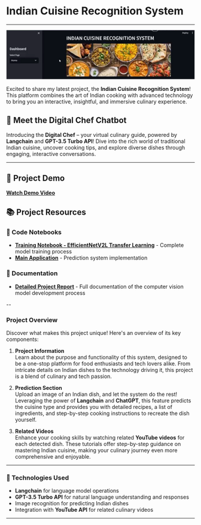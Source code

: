 # Indian Cuisine Recognition System
---
[![Project Screenshot](https://github.com/LearnCode801/Digital-Chef/blob/main/Indian%20Cuisine%20Recognition%20System%20Image.png)](https://www.linkedin.com/posts/muhammad-talha-806126234_indian-cuisine-recognition-system-a-culinary-activity-7150190049953832960-wJ25?utm_source=share&utm_medium=member_desktop)



Excited to share my latest project, the **Indian Cuisine Recognition System**! This platform combines the art of Indian cooking with advanced technology to bring you an interactive, insightful, and immersive culinary experience.

## 🌟 Meet the Digital Chef Chatbot
Introducing the **Digital Chef** – your virtual culinary guide, powered by **Langchain** and **GPT-3.5 Turbo API**! Dive into the rich world of traditional Indian cuisine, uncover cooking tips, and explore diverse dishes through engaging, interactive conversations.

---
## 🎥 Project Demo
**[Watch Demo Video](https://lnkd.in/p/dJPZti_G)**

## 📚 Project Resources

### 📓 Code Notebooks
- **[Training Notebook - EfficientNetV2L Transfer Learning](https://github.com/LearnCode801/Indian-Cuisine-Recognition-System/blob/main/efficientnetv2l-transferlearning-20-cusine.ipynb)** - Complete model training process
- **[Main Application](https://github.com/LearnCode801/Indian-Cuisine-Recognition-System/blob/main/main.py)** - Prediction system implementation

### 📄 Documentation
- **[Detailed Project Report](https://github.com/LearnCode801/Indian-Cuisine-Recognition-System/blob/main/Report.pdf)** - Full documentation of the computer vision model development process

--

### Project Overview
Discover what makes this project unique! Here's an overview of its key components:

1. **Project Information**  
   Learn about the purpose and functionality of this system, designed to be a one-stop platform for food enthusiasts and tech lovers alike. From intricate details on Indian dishes to the technology driving it, this project is a blend of culinary and tech passion.

2. **Prediction Section**  
   Upload an image of an Indian dish, and let the system do the rest! Leveraging the power of **Langchain** and **ChatGPT**, this feature predicts the cuisine type and provides you with detailed recipes, a list of ingredients, and step-by-step cooking instructions to recreate the dish yourself.

3. **Related Videos**  
   Enhance your cooking skills by watching related **YouTube videos** for each detected dish. These tutorials offer step-by-step guidance on mastering Indian cuisine, making your culinary journey even more comprehensive and enjoyable.

---

### 🔧 Technologies Used
- **Langchain** for language model operations
- **GPT-3.5 Turbo API** for natural language understanding and responses
- Image recognition for predicting Indian dishes
- Integration with **YouTube API** for related culinary videos

---
